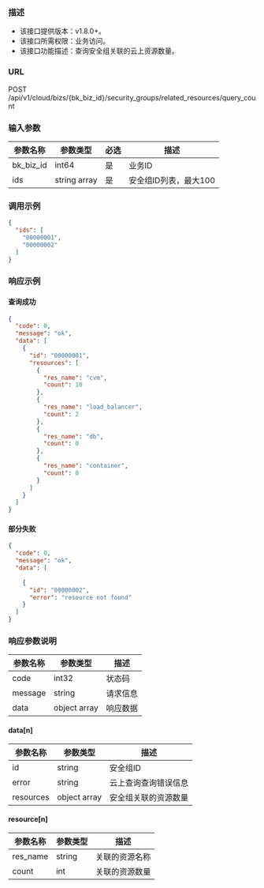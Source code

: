 ### 描述

- 该接口提供版本：v1.8.0+。
- 该接口所需权限：业务访问。
- 该接口功能描述：查询安全组关联的云上资源数量。

### URL

POST /api/v1/cloud/bizs/{bk_biz_id}/security_groups/related_resources/query_count

### 输入参数

| 参数名称      | 参数类型         | 必选 | 描述            |
|-----------|--------------|----|---------------|
| bk_biz_id | int64        | 是  | 业务ID          |
| ids       | string array | 是  | 安全组ID列表，最大100 |

### 调用示例

```json
{
  "ids": [
    "00000001",
    "00000002"
  ]
}
```

### 响应示例

#### 查询成功
```json
{
  "code": 0,
  "message": "ok",
  "data": [
    {
      "id": "00000001",
      "resources": [
        {
          "res_name": "cvm",
          "count": 10
        },
        {
          "res_name": "load_balancer",
          "count": 2
        },
        {
          "res_name": "db",
          "count": 0
        },
        {
          "res_name": "container",
          "count": 0
        }
      ]
    }
  ]
}
```

#### 部分失败
```json
{
  "code": 0,
  "message": "ok",
  "data": [
    
    {
      "id": "00000002",
      "error": "resource not found"
    }
  ]
}
```

### 响应参数说明

| 参数名称    | 参数类型         | 描述   |
|---------|--------------|------|
| code    | int32        | 状态码  |
| message | string       | 请求信息 |
| data    | object array | 响应数据 |

#### data[n]

| 参数名称      | 参数类型         | 描述         |
|-----------|--------------|------------|
| id        | string       | 安全组ID      |
| error     | string       | 云上查询查询错误信息 |
| resources | object array | 安全组关联的资源数量 |

#### resource[n]

| 参数名称     | 参数类型   | 描述      |
|----------|--------|---------|
| res_name | string | 关联的资源名称 |
| count    | int    | 关联的资源数量 |
